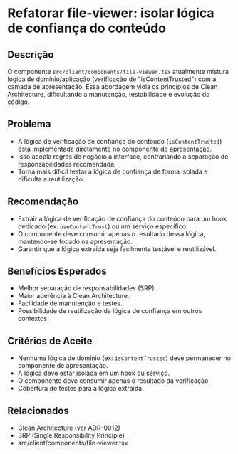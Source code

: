 # Refatorar file-viewer: isolar lógica de confiança do conteúdo

## Descrição

O componente `src/client/components/file-viewer.tsx` atualmente mistura lógica de domínio/aplicação (verificação de "isContentTrusted") com a camada de apresentação. Essa abordagem viola os princípios de Clean Architecture, dificultando a manutenção, testabilidade e evolução do código.

## Problema

- A lógica de verificação de confiança do conteúdo (`isContentTrusted`) está implementada diretamente no componente de apresentação.
- Isso acopla regras de negócio à interface, contrariando a separação de responsabilidades recomendada.
- Torna mais difícil testar a lógica de confiança de forma isolada e dificulta a reutilização.

## Recomendação

- Extrair a lógica de verificação de confiança do conteúdo para um hook dedicado (ex: `useContentTrust`) ou um serviço específico.
- O componente deve consumir apenas o resultado dessa lógica, mantendo-se focado na apresentação.
- Garantir que a lógica extraída seja facilmente testável e reutilizável.

## Benefícios Esperados

- Melhor separação de responsabilidades (SRP).
- Maior aderência à Clean Architecture.
- Facilidade de manutenção e testes.
- Possibilidade de reutilização da lógica de confiança em outros contextos.

## Critérios de Aceite

- Nenhuma lógica de domínio (ex: `isContentTrusted`) deve permanecer no componente de apresentação.
- A lógica deve estar isolada em um hook ou serviço.
- O componente deve consumir apenas o resultado da verificação.
- Cobertura de testes para a lógica extraída.

## Relacionados

- Clean Architecture (ver ADR-0012)
- SRP (Single Responsibility Principle)
- src/client/components/file-viewer.tsx